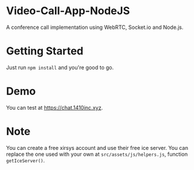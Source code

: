 # Video-Call-App-NodeJS
A conference call implementation using WebRTC, Socket.io and Node.js.


# Getting Started
Just run `npm install` and you're good to go.

 
# Demo
You can test at https://chat.1410inc.xyz.


# Note
You can create a free xirsys account and use their free ice server. You can replace the one used with your own at `src/assets/js/helpers.js`, function `getIceServer()`.
